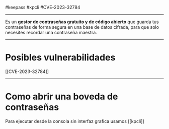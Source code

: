 #keepass #kpcli #CVE-2023-32784 

--------

Es un **gestor de contraseñas gratuito y de código abierto** que guarda tus contraseñas de forma segura en una base de datos cifrada, para que solo necesites recordar una contraseña maestra.

-------
# Posibles vulnerabilidades

 [[CVE-2023-32784]]

-------

# Como abrir una boveda de contraseñas

Para ejecutar desde la consola sin interfaz grafica usamos [[kpcli]]